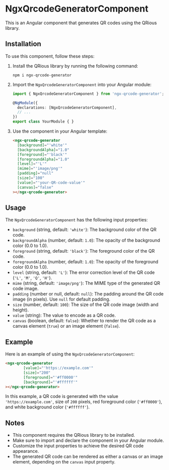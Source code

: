# NgxQrcodeGeneratorComponent

This is an Angular component that generates QR codes using the QRious library.

## Installation

To use this component, follow these steps:

1. Install the QRious library by running the following command:

   ```shell
   npm i ngx-qrcode-generator
   ```

2. Import the `NgxQrcodeGeneratorComponent` into your Angular module:

   ```typescript
   import { NgxQrcodeGeneratorComponent } from 'ngx-qrcode-generator';

   @NgModule({
     declarations: [NgxQrcodeGeneratorComponent],
     // ...
   })
   export class YourModule { }
   ```

3. Use the component in your Angular template:

   ```html
   <ngx-qrcode-generator
     [background]="'white'"
     [backgroundAlpha]="1.0"
     [foreground]="'black'"
     [foregroundAlpha]="1.0"
     [level]="'L'"
     [mime]="'image/png'"
     [padding]="null"
     [size]="100"
     [value]="'your-QR-code-value'"
     [canvas]="false"
   ></ngx-qrcode-generator>
   ```

## Usage

The `NgxQrcodeGeneratorComponent` has the following input properties:

- `background` (string, default: `'white'`): The background color of the QR code.
- `backgroundAlpha` (number, default: `1.0`): The opacity of the background color (0.0 to 1.0).
- `foreground` (string, default: `'black'`): The foreground color of the QR code.
- `foregroundAlpha` (number, default: `1.0`): The opacity of the foreground color (0.0 to 1.0).
- `level` (string, default: `'L'`): The error correction level of the QR code (`'L'`, `'M'`, `'Q'`, `'H'`).
- `mime` (string, default: `'image/png'`): The MIME type of the generated QR code image.
- `padding` (number or null, default: `null`): The padding around the QR code image (in pixels). Use `null` for default padding.
- `size` (number, default: `100`): The size of the QR code image (width and height).
- `value` (string): The value to encode as a QR code.
- `canvas` (boolean, default: `false`): Whether to render the QR code as a canvas element (`true`) or an image element (`false`).

## Example

Here is an example of using the `NgxQrcodeGeneratorComponent`:

```html
<ngx-qrcode-generator
        [value]="'https://example.com'"
        [size]="200"
        [foreground]="'#ff0000'"
        [background]="'#ffffff'"
></ngx-qrcode-generator>
```

In this example, a QR code is generated with the value `'https://example.com'`, size of `200` pixels, red foreground color (`'#ff0000'`), and white background color (`'#ffffff'`).

## Notes

- This component requires the QRious library to be installed.
- Make sure to import and declare the component in your Angular module.
- Customize the input properties to achieve the desired QR code appearance.
- The generated QR code can be rendered as either a canvas or an image element, depending on the `canvas` input property.